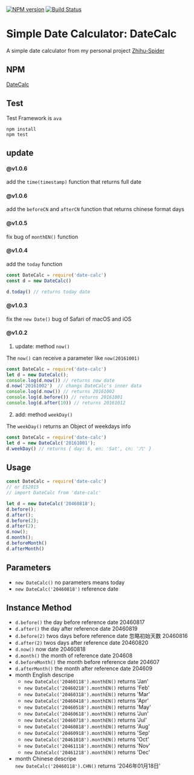 [![NPM version][npm-image]][npm-url] [![Build Status][travis-image]][travis-url]

# Simple Date Calculator: DateCalc

A simple date calculator from my personal project [Zhihu-Spider](https://github.com/ccforward/zhihu)


## NPM

[DateCalc](https://www.npmjs.com/package/date-calc)

## Test
Test Framework is `ava` 

``` shell
npm install
npm test
```

## update

#### @v1.0.6
add the `time(timestamp)` function that returns full date


#### @v1.0.6
add the `beforeCN` and `afterCN` function that returns chinese format days

#### @v1.0.5
fix bug of `monthEN()` function

#### @v1.0.4
add the `today` function 

```js
const DateCalc = require('date-calc')
const d = new DateCalc()

d.today() // returns today date

```

#### @v1.0.3

fix the `new Date()` bug of Safari of macOS and iOS

#### @v1.0.2

1. update: method `now()`

  The `now()` can receive a parameter like `now(20161001)`

  ``` js
  const DateCalc = require('date-calc')
  let d = new DateCalc();
  console.log(d.now()) // returns now date
  d.now('20161002')  // changs DateCalc's inner data
  console.log(d.now()) // returns 20161002
  console.log(d.before()) // returns 20161001
  console.log(d.after(10)) // returns 20161012
  ```

2. add: method `weekDay()`
  
  The `weekDay()` returns an Object of weekdays info

  ``` js
  const DateCalc = require('date-calc')
  let d = new DateCalc('20161001');
  d.weekDay() // returns { day: 6, en: 'Sat', cn: '六' }
  ```

## Usage

``` js
const DateCalc = require('date-calc')
// or ES2015
// import DateCalc from 'date-calc'

let d = new DateCalc('20460818');
d.before();
d.after();
d.before(2);
d.after(2);
d.now();
d.month();
d.beforeMonth()
d.afterMonth()

```

## Parameters

* `new DateCalc()` no parameters means today
* `new DateCalc('20460818')`  reference date

## Instance Method

* `d.before()` the day before reference date 20460817
* `d.after()` the day after reference date 20460819
* `d.before(2)` twos days before reference date 忽略初始天数 20460816
* `d.after(2)` twos days after reference date 20460820
* `d.now()` now date 20460818
* `d.month()` the month of reference date 204608
* `d.beforeMonth()` the month before reference date 204607
* `d.afterMonth()` the month after reference date 204609
* month English descripe
  * `new DateCalc('20460118').monthEN()` returns 'Jan'
  * `new DateCalc('20460218').monthEN()` returns 'Feb'
  * `new DateCalc('20460318').monthEN()` returns 'Mar'
  * `new DateCalc('20460418').monthEN()` returns 'Apr'
  * `new DateCalc('20460518').monthEN()` returns 'May'
  * `new DateCalc('20460618').monthEN()` returns 'Jun'
  * `new DateCalc('20460718').monthEN()` returns 'Jul'
  * `new DateCalc('20460818').monthEN()` returns 'Aug'
  * `new DateCalc('20460918').monthEN()` returns 'Sep'
  * `new DateCalc('20461018').monthEN()` returns 'Oct'
  * `new DateCalc('20461118').monthEN()` returns 'Nov'
  * `new DateCalc('20461218').monthEN()` returns 'Dec'
* month Chinese descripe  
  `new DateCalc('20460118').CHN()` returns '2046年01月18日'

[downloads-image]: https://img.shields.io/npm/dm/date-calc.svg
[npm-url]: https://www.npmjs.com/package/date-calc
[npm-image]: https://img.shields.io/npm/v/date-calc.svg

[travis-url]: https://travis-ci.org/ccforward/date-calc
[travis-image]: https://travis-ci.org/ccforward/date-calc.svg?branch=master